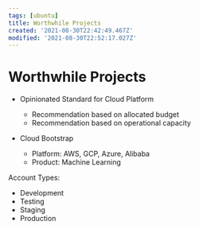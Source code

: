 ```yaml
---
tags: [ubuntu]
title: Worthwhile Projects
created: '2021-08-30T22:42:49.467Z'
modified: '2021-08-30T22:52:17.027Z'
---
```


# Worthwhile Projects

- Opinionated Standard for Cloud Platform
  - Recommendation based on allocated budget
  - Recommendation based on operational capacity


- Cloud Bootstrap
  - Platform: AWS, GCP, Azure, Alibaba
  - Product: Machine Learning






Account Types:
- Development
- Testing
- Staging
- Production
